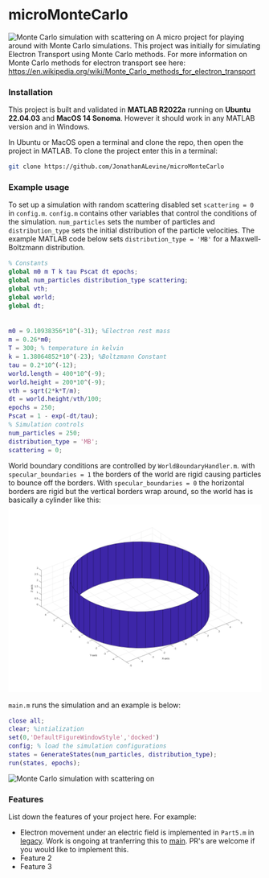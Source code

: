 # microMonteCarlo

![Monte Carlo simulation with scattering on](assets/scattering_on.gif)
A micro project for playing around with Monte Carlo simulations. 
This project was initially for simulating Electron Transport using Monte Carlo methods.
For more information on Monte Carlo methods for electron transport see here:
https://en.wikipedia.org/wiki/Monte_Carlo_methods_for_electron_transport

### Installation
This project is built and validated in **MATLAB R2022a** running on **Ubuntu 22.04.03** and **MacOS 14 Sonoma**. 
However it should work in any MATLAB version and in Windows.

In Ubuntu or MacOS open a terminal and clone the repo, then open the project in MATLAB.
To clone the project enter this in a terminal:
```bash
git clone https://github.com/JonathanALevine/microMonteCarlo
```

### Example usage
To set up a simulation with random scattering disabled set `scattering = 0` in `config.m`.
`config.m` contains other variables that control the conditions of the simulation. 
`num_particles` sets the number of particles and `distribution_type` sets the initial distribution of the
particle velocities. The example MATLAB code below sets `distribution_type = 'MB'` for a Maxwell-Boltzmann distribution.

```matlab
% Constants
global m0 m T k tau Pscat dt epochs;
global num_particles distribution_type scattering;
global vth;
global world;
global dt;


m0 = 9.10938356*10^(-31); %Electron rest mass
m = 0.26*m0;
T = 300; % temperature in kelvin
k = 1.38064852*10^(-23); %Boltzmann Constant
tau = 0.2*10^(-12);
world.length = 400*10^(-9);
world.height = 200*10^(-9);
vth = sqrt(2*k*T/m);
dt = world.height/vth/100;
epochs = 250;
Pscat = 1 - exp(-dt/tau);
% Simulation controls
num_particles = 250;
distribution_type = 'MB';
scattering = 0;
```

World boundary conditions are controlled by `WorldBoundaryHandler.m`.
with `specular_boundaries = 1` the borders of the world are rigid causing particles to bounce off the borders.
With `specular_boundaries = 0` the horizontal borders are rigid but the vertical borders wrap around, 
so the world has is basically a cylinder like this:
![Specular boundaries off](assets/specular_boundaries_0.png)

`main.m` runs the simulation and an example is below:
```matlab
close all;  
clear; %intialization
set(0,'DefaultFigureWindowStyle','docked')
config; % load the simulation configurations
states = GenerateStates(num_particles, distribution_type);
run(states, epochs);
```
![Monte Carlo simulation with scattering on](assets/scattering_off.gif)


### Features
List down the features of your project here. For example:
- Electron movement under an electric field is implemented in `Part5.m` in 
[legacy](https://github.com/JonathanALevine/microMonteCarlo/tree/legacy).
Work is ongoing at tranferring this to [main](https://github.com/JonathanALevine/microMonteCarlo). 
PR's are welcome if you would like to implement this. 
- Feature 2
- Feature 3


